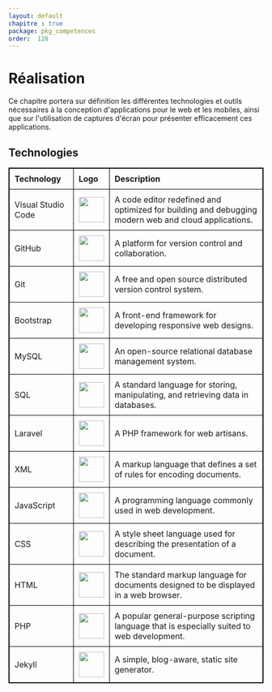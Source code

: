 ```yaml
---
layout: default
chapitre : true
package: pkg_competences
order:  128
---
```


# Réalisation 

Ce chapitre portera sur définition les différentes technologies et outils nécessaires à la conception d'applications pour le web et les mobiles, ainsi que sur l'utilisation de captures d'écran pour présenter efficacement ces applications.

## Technologies 

<style>
table, th, td {
  border: 1px solid black;
  border-collapse: collapse;
}
th, td {
  padding: 10px;
  text-align: left;
}
</style>

| Technology       | Logo                                                       | Description                                                |
|------------------|------------------------------------------------------------|------------------------------------------------------------|
| Visual Studio Code | <img src="https://code.visualstudio.com/assets/images/code-stable.png" width="50" /> | A code editor redefined and optimized for building and debugging modern web and cloud applications. |
| GitHub           | <img src="https://github.githubassets.com/images/modules/logos_page/GitHub-Mark.png" width="50" /> | A platform for version control and collaboration.          |
| Git              | <img src="https://git-scm.com/images/logos/downloads/Git-Icon-1788C.png" width="50" /> | A free and open source distributed version control system. |
| Bootstrap        | <img src="https://getbootstrap.com/docs/5.1/assets/brand/bootstrap-logo-shadow.png" width="50" /> | A front-end framework for developing responsive web designs.|
| MySQL            | <img src="https://www.mysql.com/common/logos/logo-mysql-170x115.png" width="50" /> | An open-source relational database management system.       |
| SQL              | <img src="https://upload.wikimedia.org/wikipedia/commons/8/87/Sql_data_base_with_logo.png" width="50" /> | A standard language for storing, manipulating, and retrieving data in databases. |
| Laravel          | <img src="https://laravel.com/img/logomark.min.svg" width="50" /> | A PHP framework for web artisans.                           |
| XML              | <img src="https://www.svgrepo.com/show/31053/xml.svg" width="50" /> | A markup language that defines a set of rules for encoding documents. |
| JavaScript       | <img src="https://upload.wikimedia.org/wikipedia/commons/6/6a/JavaScript-logo.png" width="50" /> | A programming language commonly used in web development.    |
| CSS              | <img src="https://upload.wikimedia.org/wikipedia/commons/6/62/CSS3_logo.svg" width="50" /> | A style sheet language used for describing the presentation of a document. |
| HTML             | <img src="https://upload.wikimedia.org/wikipedia/commons/6/61/HTML5_logo_and_wordmark.svg" width="50" /> | The standard markup language for documents designed to be displayed in a web browser. |
| PHP              | <img src="https://www.php.net/images/logos/new-php-logo.svg" width="50" /> | A popular general-purpose scripting language that is especially suited to web development. |
| Jekyll           | <img src="https://cdn.worldvectorlogo.com/logos/jekyll.svg" width="50" /> | A simple, blog-aware, static site generator.                |
